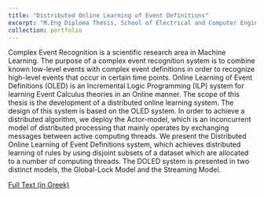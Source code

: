 ```yaml
---
title: "Distributed Online Learning of Event Definitions"
excerpt: "M.Eng Diploma Thesis, School of Electrical and Computer Engineering, National Technical University of Athens, 2017"
collection: portfolio
---
```


Complex Event Recognition is a scientific research area in Machine Learning. The purpose of a complex event recognition system is to combine known low-level events with complex event definitions in order to recognize high-level events that occur in certain time points. Online Learning of Event Definitions (OLED) is an Incremental Logic Programming (ILP) system for learning Event Calculus theories in an Online manner. The scope of this thesis is the development of a distributed online learning system. The design of this system is based on the OLED system. In order to achieve a distributed algorithm, we deploy the Actor-model, which is an inconcurrent model of distributed processing that mainly operates by exchanging messages between active computing threads. We present the Distributed Online Learning of Event Definitions system, which achieves distributed learning of rules by using disjoint subsets of a dataset which are allocated to a number of computing threads. The DOLED system is presented in two distinct models, the Global-Lock Model and the Streaming Model.

[Full Text (in Greek)](https://www.dropbox.com/s/h1n7fnjwysk65aq/%CE%9A%CE%91%CE%A4%CE%91%CE%9D%CE%95%CE%9C%CE%97%CE%9C%CE%95%CE%9D%CE%97%20%CE%9C%CE%91%CE%98%CE%97%CE%A3%CE%97%20%CE%9F%CE%A1%CE%99%CE%A3%CE%9C%CE%A9%CE%9D%20%CE%93%CE%95%CE%93%CE%9F%CE%9D%CE%9F%CE%A4%CE%A9%CE%9D%20%CE%A3%CE%95%20%CE%A0%CE%A1%CE%91%CE%93%CE%9C%CE%91%CE%A4%CE%99%CE%9A%CE%9F%20%CE%A7%CE%A1%CE%9F%CE%9D%CE%9F%20%CE%9C%CE%95%20%CE%A4%CE%97%20%CE%A7%CE%A1%CE%97%CE%A3%CE%97%20%CE%94%CE%A1%CE%91%CE%A3%CE%A4%CE%A9%CE%9D.pdf?dl=0)
